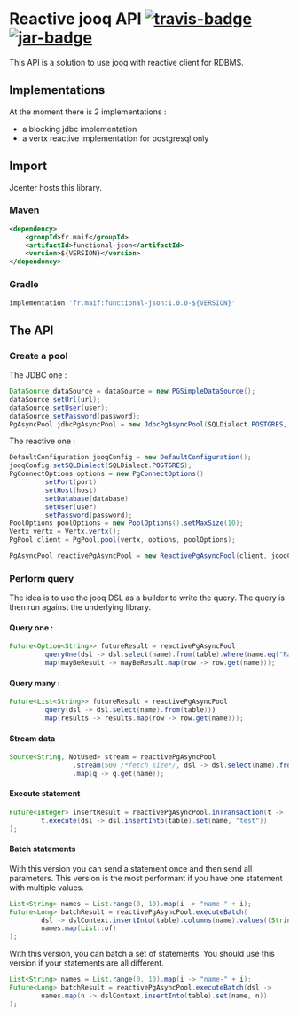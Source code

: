 

# Reactive jooq API [![travis-badge][]][travis] [![jar-badge][]][jar]

[travis]:               https://travis-ci.org/MAIF/jooq-async
[travis-badge]:         https://travis-ci.org/MAIF/jooq-async.svg?branch=master
[jar]:                  https://bintray.com/maif-jooq-async/maven/jooq-async-api/_latestVersion
[jar-badge]:            https://api.bintray.com/packages/maif-jooq-async/maven/jooq-async-api/images/download.svg

This API is a solution to use jooq with reactive client for RDBMS.  

## Implementations 

At the moment there is 2 implementations : 
 * a blocking jdbc implementation 
 * a vertx reactive implementation for postgresql only 

## Import

Jcenter hosts this library.

### Maven

```xml
<dependency>
    <groupId>fr.maif</groupId>
    <artifactId>functional-json</artifactId>
    <version>${VERSION}</version>
</dependency>
```

### Gradle

```gradle
implementation 'fr.maif:functional-json:1.0.0-${VERSION}'
```

## The API 

### Create a pool 

The JDBC one : 

```java
DataSource dataSource = dataSource = new PGSimpleDataSource();
dataSource.setUrl(url);
dataSource.setUser(user);
dataSource.setPassword(password);
PgAsyncPool jdbcPgAsyncPool = new JdbcPgAsyncPool(SQLDialect.POSTGRES, dataSource, Executors.newFixedThreadPool(5));
```

The reactive one : 

```java
DefaultConfiguration jooqConfig = new DefaultConfiguration();
jooqConfig.setSQLDialect(SQLDialect.POSTGRES);
PgConnectOptions options = new PgConnectOptions()
        .setPort(port)
        .setHost(host)
        .setDatabase(database)
        .setUser(user)
        .setPassword(password);
PoolOptions poolOptions = new PoolOptions().setMaxSize(10);
Vertx vertx = Vertx.vertx();
PgPool client = PgPool.pool(vertx, options, poolOptions);

PgAsyncPool reactivePgAsyncPool = new ReactivePgAsyncPool(client, jooqConfig);
```

### Perform query 

The idea is to use the jooq DSL as a builder to write the query. The query is then run against the underlying library.  

#### Query one : 

```java
Future<Option<String>> futureResult = reactivePgAsyncPool
        .queryOne(dsl -> dsl.select(name).from(table).where(name.eq("Ragnar")))
        .map(mayBeResult -> mayBeResult.map(row -> row.get(name)));
```

#### Query many : 

```java
Future<List<String>> futureResult = reactivePgAsyncPool
        .query(dsl -> dsl.select(name).from(table)))
        .map(results -> results.map(row -> row.get(name)));
```

#### Stream data 

```java
Source<String, NotUsed> stream = reactivePgAsyncPool
                .stream(500 /*fetch size*/, dsl -> dsl.select(name).from(table))
                .map(q -> q.get(name));
```

#### Execute statement

```java 
Future<Integer> insertResult = reactivePgAsyncPool.inTransaction(t ->
        t.execute(dsl -> dsl.insertInto(table).set(name, "test"))
);
``` 

#### Batch statements

With this version you can send a statement once and then send all parameters. 
This version is the most performant if you have one statement with multiple values. 

```java
List<String> names = List.range(0, 10).map(i -> "name-" + i);
Future<Long> batchResult = reactivePgAsyncPool.executeBatch(
        dsl -> dslContext.insertInto(table).columns(name).values((String) null),
        names.map(List::of)
);
```

With this version, you can batch a set of statements. You should use this version if your statements are all different. 

```java
List<String> names = List.range(0, 10).map(i -> "name-" + i);
Future<Long> batchResult = reactivePgAsyncPool.executeBatch(dsl ->
        names.map(n -> dslContext.insertInto(table).set(name, n))
);
```
